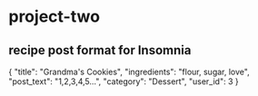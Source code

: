 # project-two

## recipe post format for Insomnia
{
    "title": "Grandma's Cookies",
    "ingredients": "flour, sugar, love",
    "post_text": "1,2,3,4,5...",
    "category": "Dessert",
    "user_id": 3
}